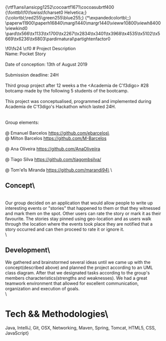 {\rtf1\ansi\ansicpg1252\cocoartf1671\cocoasubrtf400
{\fonttbl\f0\fswiss\fcharset0 Helvetica;}
{\colortbl;\red255\green255\blue255;}
{\*\expandedcolortbl;;}
\paperw11900\paperh16840\margl1440\margr1440\vieww10800\viewh8400\viewkind0
\pard\tx566\tx1133\tx1700\tx2267\tx2834\tx3401\tx3968\tx4535\tx5102\tx5669\tx6236\tx6803\pardirnatural\partightenfactor0

\f0\fs24 \cf0 # Project Description\
Name: Pocket Story\
\
Date of conception: 13th of August 2019\
\
Submission deadline: 24H\
\
Third group project after 12 weeks a the <Academia de C\'f3digo> #28 botcamp made by the following 5 students of the bootcamp.\
\
This project was conceptualised, programmed and implemented during Academia de C\'f3digo's Hackathon which lasted 24H.\
\
\
Group elements:\
\
@ Emanuel Barcelos https://github.com/ebarcelos\
 \
@ Milton Barcelos https://github.com/M-Barcelos \
\
@ Ana Oliveira https://github.com/AnaOliveiira \
\
@ Tiago Silva https://github.com/tiagombsilva/ \
\
@ Tom\'e1s Miranda https://github.com/marandi94\
\
## Concept\
\
Our group decided on an application that would allow people to write up interesting events or "stories" that happened to them or that they witnessed and mark them on the spot. Other users can rate the story or mark it as their favourite. The stories stay pinned using geo-location and as users walk through the location where the events took place they are notified that a story occurred and can then proceed to rate it or ignore it.\
\
## Development\
We gathered and brainstormed several ideas until we came up with the concept(described above) and planned the project according to an UML class diagram. After that we designated tasks according to the group's members characteristics(strengths and weaknesses). We had a great teamwork environment that allowed for excellent communication, organization and execution of goals.\
\
# Tech && Methodologies\
Java, IntelliJ, Git, OSX, Networking, Maven, Spring, Tomcat, HTML5, CSS, JavaScript}